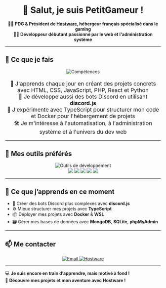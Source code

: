 <h1 align="center">👋 Salut, je suis PetitGameur !</h1>

<p align="center">
  🧑‍💼 <b>PDG & Président de <a href="https://hostware.fr" target="_blank">Hostware</a>, hébergeur français spécialisé dans le gaming</b><br />
  👨‍💻 <b>Développeur débutant passionné par le web et l'administration système</b>
</p>

---

## 🚀 Ce que je fais

<div align="center">
  <img src="https://skillicons.dev/icons?i=html,css,js,php,react,python,ts,discord&perline=8" alt="Compétences"/>
</div>

<p align="center" style="font-size: 1.1rem; max-width: 750px; margin-top: 20px;">
  🌱 J'apprends chaque jour en créant des projets concrets avec HTML, CSS, JavaScript, PHP, React et Python<br />
  💬 Je développe aussi des bots Discord en utilisant <b>discord.js</b><br />
  🧠 J'expérimente avec TypeScript pour structurer mon code et Docker pour l'hébergement de projets<br />
  🛠️ Je m'intéresse à l'automatisation, à l'administration système et à l'univers du dev web
</p>

---

## 💼 Mes outils préférés

<div align="center">
  <img src="https://skillicons.dev/icons?i=vscode,phpstorm,webstorm,git,github,docker,sqlite,mongodb&perline=8" alt="Outils de développement"/>
</div>

<div align="center">
  <img src="https://img.shields.io/badge/Warp-Terminal-black?style=for-the-badge&logo=windows-terminal&logoColor=white"/>
  <img src="https://img.shields.io/badge/Termius-SSH-blue?style=for-the-badge&logo=gnubash&logoColor=white"/>
  <img src="https://img.shields.io/badge/npm-Node%20Package%20Manager-red?style=for-the-badge&logo=npm&logoColor=white"/>
  <img src="https://img.shields.io/badge/phpMyAdmin-Database-orange?style=for-the-badge&logo=mysql&logoColor=white"/>
  <img src="https://img.shields.io/badge/WSL-Linux%20on%20Windows-0078d6?style=for-the-badge&logo=windows&logoColor=white"/>
</div>

---

## 🧠 Ce que j’apprends en ce moment

- 🤖 Créer des bots Discord plus complexes avec **discord.js**
- ⚙️ Mieux structurer mes projets avec **TypeScript**
- 📦 Déployer mes projets avec **Docker** & **WSL**
- 🗃️ Gérer mes bases de données avec **MongoDB**, **SQLite**, **phpMyAdmin**

---

## 📫 Me contacter

<div align="center">
  <a href="mailto:support@hostware.fr">
    <img src="https://img.shields.io/badge/Email-contact@hostware.fr-red?style=for-the-badge&logo=gmail&logoColor=white" alt="Email"/>
  </a>
  <a href="https://hostware.fr">
    <img src="https://img.shields.io/badge/Hostware-Hébergeur%20Gaming-blue?style=for-the-badge&logo=cloudflare&logoColor=white" alt="Hostware"/>
  </a>
</div>

---

💻 **Je suis encore en train d’apprendre, mais motivé à fond !**  
🔧 **Découvre mes projets et mon aventure avec Hostware !**
